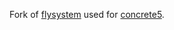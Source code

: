 Fork of [flysystem](https://github.com/thephpleague/flysystem) used for [concrete5](https://github.com/concrete5/concrete5-5.7.0).
